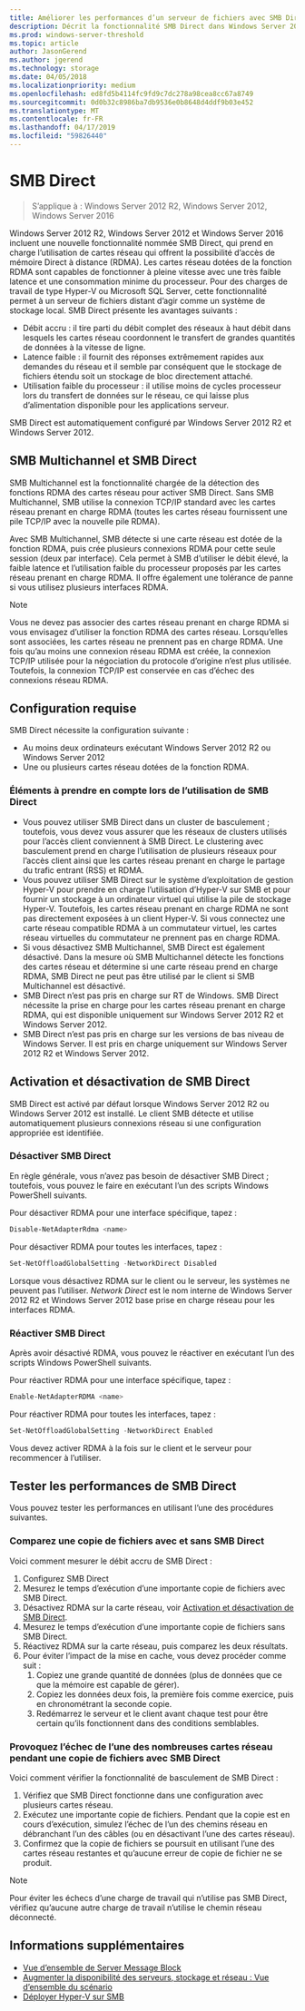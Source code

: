 ```yaml
---
title: Améliorer les performances d’un serveur de fichiers avec SMB Direct
description: Décrit la fonctionnalité SMB Direct dans Windows Server 2012 R2, Windows Server 2012 et Windows Server 2016.
ms.prod: windows-server-threshold
ms.topic: article
author: JasonGerend
ms.author: jgerend
ms.technology: storage
ms.date: 04/05/2018
ms.localizationpriority: medium
ms.openlocfilehash: ed8fd5b4114fc9fd9c7dc278a98cea8cc67a8749
ms.sourcegitcommit: 0d0b32c8986ba7db9536e0b8648d4ddf9b03e452
ms.translationtype: MT
ms.contentlocale: fr-FR
ms.lasthandoff: 04/17/2019
ms.locfileid: "59826440"
---
```

# <a name="smb-direct"></a>SMB Direct

>S’applique à : Windows Server 2012 R2, Windows Server 2012, Windows Server 2016

Windows Server 2012 R2, Windows Server 2012 et Windows Server 2016 incluent une nouvelle fonctionnalité nommée SMB Direct, qui prend en charge l’utilisation de cartes réseau qui offrent la possibilité d’accès de mémoire Direct à distance (RDMA). Les cartes réseau dotées de la fonction RDMA sont capables de fonctionner à pleine vitesse avec une très faible latence et une consommation minime du processeur. Pour des charges de travail de type Hyper-V ou Microsoft SQL Server, cette fonctionnalité permet à un serveur de fichiers distant d’agir comme un système de stockage local. SMB Direct présente les avantages suivants :

- Débit accru : il tire parti du débit complet des réseaux à haut débit dans lesquels les cartes réseau coordonnent le transfert de grandes quantités de données à la vitesse de ligne.
- Latence faible : il fournit des réponses extrêmement rapides aux demandes du réseau et il semble par conséquent que le stockage de fichiers étendu soit un stockage de bloc directement attaché.
- Utilisation faible du processeur : il utilise moins de cycles processeur lors du transfert de données sur le réseau, ce qui laisse plus d’alimentation disponible pour les applications serveur.

SMB Direct est automatiquement configuré par Windows Server 2012 R2 et Windows Server 2012.

## <a name="smb-multichannel-and-smb-direct"></a>SMB Multichannel et SMB Direct

SMB Multichannel est la fonctionnalité chargée de la détection des fonctions RDMA des cartes réseau pour activer SMB Direct. Sans SMB Multichannel, SMB utilise la connexion TCP/IP standard avec les cartes réseau prenant en charge RDMA (toutes les cartes réseau fournissent une pile TCP/IP avec la nouvelle pile RDMA).

Avec SMB Multichannel, SMB détecte si une carte réseau est dotée de la fonction RDMA, puis crée plusieurs connexions RDMA pour cette seule session (deux par interface). Cela permet à SMB d’utiliser le débit élevé, la faible latence et l’utilisation faible du processeur proposés par les cartes réseau prenant en charge RDMA. Il offre également une tolérance de panne si vous utilisez plusieurs interfaces RDMA.

>[!NOTE]
>Vous ne devez pas associer des cartes réseau prenant en charge RDMA si vous envisagez d’utiliser la fonction RDMA des cartes réseau. Lorsqu’elles sont associées, les cartes réseau ne prennent pas en charge RDMA.
>Une fois qu’au moins une connexion réseau RDMA est créée, la connexion TCP/IP utilisée pour la négociation du protocole d’origine n’est plus utilisée. Toutefois, la connexion TCP/IP est conservée en cas d’échec des connexions réseau RDMA.

## <a name="requirements"></a>Configuration requise

SMB Direct nécessite la configuration suivante :

- Au moins deux ordinateurs exécutant Windows Server 2012 R2 ou Windows Server 2012
- Une ou plusieurs cartes réseau dotées de la fonction RDMA.

### <a name="considerations-when-using-smb-direct"></a>Éléments à prendre en compte lors de l’utilisation de SMB Direct

- Vous pouvez utiliser SMB Direct dans un cluster de basculement ; toutefois, vous devez vous assurer que les réseaux de clusters utilisés pour l’accès client conviennent à SMB Direct. Le clustering avec basculement prend en charge l’utilisation de plusieurs réseaux pour l’accès client ainsi que les cartes réseau prenant en charge le partage du trafic entrant (RSS) et RDMA.
- Vous pouvez utiliser SMB Direct sur le système d’exploitation de gestion Hyper-V pour prendre en charge l’utilisation d’Hyper-V sur SMB et pour fournir un stockage à un ordinateur virtuel qui utilise la pile de stockage Hyper-V. Toutefois, les cartes réseau prenant en charge RDMA ne sont pas directement exposées à un client Hyper-V. Si vous connectez une carte réseau compatible RDMA à un commutateur virtuel, les cartes réseau virtuelles du commutateur ne prennent pas en charge RDMA.
- Si vous désactivez SMB Multichannel, SMB Direct est également désactivé. Dans la mesure où SMB Multichannel détecte les fonctions des cartes réseau et détermine si une carte réseau prend en charge RDMA, SMB Direct ne peut pas être utilisé par le client si SMB Multichannel est désactivé.
- SMB Direct n’est pas pris en charge sur RT de Windows. SMB Direct nécessite la prise en charge pour les cartes réseau prenant en charge RDMA, qui est disponible uniquement sur Windows Server 2012 R2 et Windows Server 2012.
- SMB Direct n’est pas pris en charge sur les versions de bas niveau de Windows Server. Il est pris en charge uniquement sur Windows Server 2012 R2 et Windows Server 2012.

## <a name="enabling-and-disabling-smb-direct"></a>Activation et désactivation de SMB Direct

SMB Direct est activé par défaut lorsque Windows Server 2012 R2 ou Windows Server 2012 est installé. Le client SMB détecte et utilise automatiquement plusieurs connexions réseau si une configuration appropriée est identifiée.

### <a name="disable-smb-direct"></a>Désactiver SMB Direct

En règle générale, vous n’avez pas besoin de désactiver SMB Direct ; toutefois, vous pouvez le faire en exécutant l’un des scripts Windows PowerShell suivants.

Pour désactiver RDMA pour une interface spécifique, tapez :

```PowerShell
Disable-NetAdapterRdma <name>
```

Pour désactiver RDMA pour toutes les interfaces, tapez :

```PowerShell
Set-NetOffloadGlobalSetting -NetworkDirect Disabled
```

Lorsque vous désactivez RDMA sur le client ou le serveur, les systèmes ne peuvent pas l’utiliser. *Network Direct* est le nom interne de Windows Server 2012 R2 et Windows Server 2012 base prise en charge réseau pour les interfaces RDMA.

### <a name="re-enable-smb-direct"></a>Réactiver SMB Direct

Après avoir désactivé RDMA, vous pouvez le réactiver en exécutant l’un des scripts Windows PowerShell suivants.

Pour réactiver RDMA pour une interface spécifique, tapez :

```PowerShell
Enable-NetAdapterRDMA <name>
```

Pour réactiver RDMA pour toutes les interfaces, tapez :

```PowerShell
Set-NetOffloadGlobalSetting -NetworkDirect Enabled
```

Vous devez activer RDMA à la fois sur le client et le serveur pour recommencer à l’utiliser.

## <a name="test-performance-of-smb-direct"></a>Tester les performances de SMB Direct

Vous pouvez tester les performances en utilisant l’une des procédures suivantes.

### <a name="compare-a-file-copy-with-and-without-using-smb-direct"></a>Comparez une copie de fichiers avec et sans SMB Direct

Voici comment mesurer le débit accru de SMB Direct :

1. Configurez SMB Direct
2. Mesurez le temps d’exécution d’une importante copie de fichiers avec SMB Direct.
3. Désactivez RDMA sur la carte réseau, voir [Activation et désactivation de SMB Direct](#enabling-and-disabling-smb-direct).
4. Mesurez le temps d’exécution d’une importante copie de fichiers sans SMB Direct.
5. Réactivez RDMA sur la carte réseau, puis comparez les deux résultats.
6. Pour éviter l’impact de la mise en cache, vous devez procéder comme suit :
    1. Copiez une grande quantité de données (plus de données que ce que la mémoire est capable de gérer).
    2. Copiez les données deux fois, la première fois comme exercice, puis en chronométrant la seconde copie.
    3. Redémarrez le serveur et le client avant chaque test pour être certain qu’ils fonctionnent dans des conditions semblables.

### <a name="fail-one-of-multiple-network-adapters-during-a-file-copy-with-smb-direct"></a>Provoquez l’échec de l’une des nombreuses cartes réseau pendant une copie de fichiers avec SMB Direct

Voici comment vérifier la fonctionnalité de basculement de SMB Direct :

1. Vérifiez que SMB Direct fonctionne dans une configuration avec plusieurs cartes réseau.
2. Exécutez une importante copie de fichiers. Pendant que la copie est en cours d’exécution, simulez l’échec de l’un des chemins réseau en débranchant l’un des câbles (ou en désactivant l’une des cartes réseau).
3. Confirmez que la copie de fichiers se poursuit en utilisant l’une des cartes réseau restantes et qu’aucune erreur de copie de fichier ne se produit.

>[!NOTE]
>Pour éviter les échecs d’une charge de travail qui n’utilise pas SMB Direct, vérifiez qu’aucune autre charge de travail n’utilise le chemin réseau déconnecté.

## <a name="more-information"></a>Informations supplémentaires

- [Vue d’ensemble de Server Message Block](file-server-smb-overview.md)
- [Augmenter la disponibilité des serveurs, stockage et réseau : Vue d’ensemble du scénario](<https://docs.microsoft.com/previous-versions/windows/it-pro/windows-server-2012-r2-and-2012/hh831437(v%3dws.11)>)
- [Déployer Hyper-V sur SMB](<https://docs.microsoft.com/previous-versions/windows/it-pro/windows-server-2012-r2-and-2012/jj134187(v%3dws.11)>)
